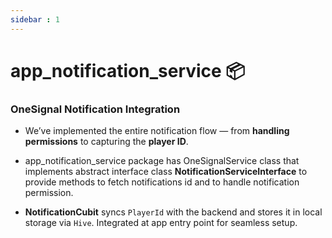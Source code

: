 ```yaml
---
sidebar : 1
---
```


# app_notification_service 📦

### OneSignal Notification Integration

- We’ve implemented the entire notification flow — from **handling permissions** to capturing the **player ID**.

- app_notification_service package has OneSignalService class that implements abstract interface class **NotificationServiceInterface** to provide methods to fetch notifications id and to handle notification permission.

- **NotificationCubit** syncs `PlayerId` with the backend and stores it in local storage via `Hive`.
Integrated at app entry point for seamless setup.
